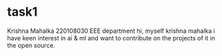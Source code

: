 # task1
Krishna Mahalka
220108030
EEE department
hi, myself krishna mahalka i have keen interest in ai & ml and want to contribute on the projects of it in the open source.

